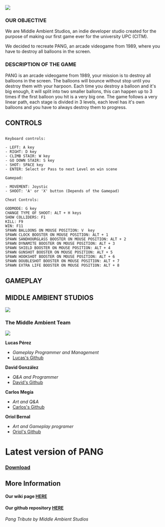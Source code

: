 


![](https://i.imgur.com/yibELGG.png)

### OUR OBJECTIVE

We are Middle Ambient Studios, an indie developer studio created for the purpose of making 
our first game ever for the university UPC (CITM).

We decided to recreate PANG, an arcade videogame from 1989, where you have to destroy
all balloons in the screen.

### DESCRIPTION OF THE GAME

PANG is an arcade videogame from 1989, your mission is to destroy all balloons in the screen. The balloons
will bounce without stop until you destroy them with your harpoon. Each time you destroy a balloon and it's
big enough, it will split into two smaller ballons, this can happen up to 3 times if the first balloon you hit is 
a very big one. The game follows a very linear path, each stage is divided in 3 levels, each level has it's own
balloons and you have to always destroy them to progress.

## CONTROLS
~~~~~~~~~~~~~~~

Keyboard controls:

- LEFT: A key
- RIGHT: D key
- CLIMB STAIR: W key
- GO DOWN STAIR: S key
- SHOT: SPACE key
- ENTER: Select or Pass to next Level on win scene

Gamepad:

- MOVEMENT: Joystic
- SHOOT: 'A' or 'X' button (Depends of the Gamepad)

Cheat Controls:

GODMODE: G key
CHANGE TYPE OF SHOOT: ALT + H keys
SHOW COLLIDERS: F1
KILL: F9
WIN: F11
SPAWN BALLOONS ON MOUSE POSITION: V  key
SPAWN CLOCK BOOSTER ON MOUSE POSITION: ALT + 1 
SPAWN SANDHOURGLASS BOOSTER ON MOUSE POSITION: ALT + 2 
SPAWN DYNAMITE BOOSTER ON MOUSE POSITION: ALT + 3 
SPAWN SHIELD BOOSTER ON MOUSE POSITION: ALT + 4 
SPAWN GUNSHOT BOOSTER ON MOUSE POSITION: ALT + 5 
SPAWN HOOKSHOT BOOSTER ON MOUSE POSITION: ALT + 6 
SPAWN DOUBLESHOT BOOSTER ON MOUSE POSITION: ALT + 7 
SPAWN EXTRA LIFE BOOSTER ON MOUSE POSITION: ALT + 8 

~~~~~~~~~~~~~~~

## GAMEPLAY



## MIDDLE AMBIENT STUDIOS

![](https://i.imgur.com/tzYGt0v.png)

### The Middle Ambient Team
 ![](https://i.imgur.com/AhjD9b0.jpg)

**Lucas Pérez**
* *Gameplay Programmer and Management*
* [Lucas's Github](https://github.com/LucasPG14)

**David González**
* *Q&A and Programmer*
* [David's Github](https://github.com/MagiX7)

**Carlos Megía**
* *Art and Q&A*
* [Carlos's Github](https://github.com/Chuchocoronel)

**Oriol Bernal**
* *Art and Gameplay programer*
* [Oriol's Github ](https://github.com/UriKurae)



# Latest version of PANG 

### [Download]()


## More Information

#### Our wiki page [HERE](https://github.com/UriKurae/Pang/wiki)
#### Our github repository [HERE](https://github.com/UriKurae/Pang)

###### *Pang Tribute by Middle Ambient Studios*
